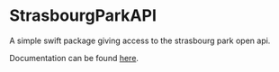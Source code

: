 # StrasbourgParkAPI

A simple swift package giving access to the strasbourg park open api.

Documentation can be found [here](https://yageek.github.io/StrasbourgParkAPI/).



